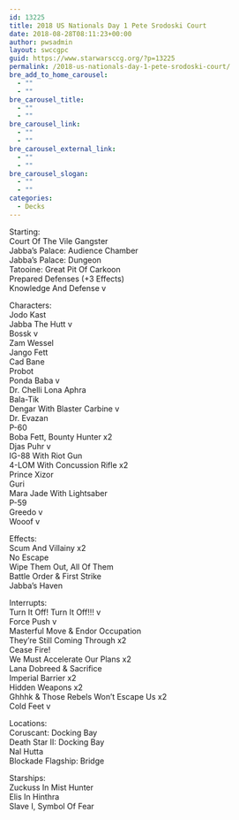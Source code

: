 ```yaml
---
id: 13225
title: 2018 US Nationals Day 1 Pete Srodoski Court
date: 2018-08-28T08:11:23+00:00
author: pwsadmin
layout: swccgpc
guid: https://www.starwarsccg.org/?p=13225
permalink: /2018-us-nationals-day-1-pete-srodoski-court/
bre_add_to_home_carousel:
  - ""
  - ""
bre_carousel_title:
  - ""
  - ""
bre_carousel_link:
  - ""
  - ""
bre_carousel_external_link:
  - ""
  - ""
bre_carousel_slogan:
  - ""
  - ""
categories:
  - Decks
---
```

Starting:  
Court Of The Vile Gangster  
Jabba’s Palace: Audience Chamber  
Jabba’s Palace: Dungeon  
Tatooine: Great Pit Of Carkoon  
Prepared Defenses (+3 Effects)  
Knowledge And Defense v

Characters:  
Jodo Kast  
Jabba The Hutt v  
Bossk v  
Zam Wessel  
Jango Fett  
Cad Bane  
Probot  
Ponda Baba v  
Dr. Chelli Lona Aphra  
Bala-Tik  
Dengar With Blaster Carbine v  
Dr. Evazan  
P-60  
Boba Fett, Bounty Hunter x2  
Djas Puhr v  
IG-88 With Riot Gun  
4-LOM With Concussion Rifle x2  
Prince Xizor  
Guri  
Mara Jade With Lightsaber  
P-59  
Greedo v  
Wooof v

Effects:  
Scum And Villainy x2  
No Escape  
Wipe Them Out, All Of Them  
Battle Order & First Strike  
Jabba’s Haven

Interrupts:  
Turn It Off! Turn It Off!!! v  
Force Push v  
Masterful Move & Endor Occupation  
They’re Still Coming Through x2  
Cease Fire!  
We Must Accelerate Our Plans x2  
Lana Dobreed & Sacrifice  
Imperial Barrier x2  
Hidden Weapons x2  
Ghhhk & Those Rebels Won’t Escape Us x2  
Cold Feet v

Locations:  
Coruscant: Docking Bay  
Death Star II: Docking Bay  
Nal Hutta  
Blockade Flagship: Bridge

Starships:  
Zuckuss In Mist Hunter  
Elis In Hinthra  
Slave I, Symbol Of Fear